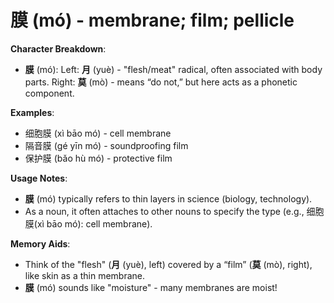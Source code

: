 # **膜 (mó) - membrane; film; pellicle**

**Character Breakdown**:  
- **膜** (mó): Left: **月** (yuè) - "flesh/meat" radical, often associated with body parts.
  Right: **莫** (mò) - means “do not,” but here acts as a phonetic component.

**Examples**:  
- 细胞膜 (xì bāo mó) - cell membrane  
- 隔音膜 (gé yīn mó) - soundproofing film  
- 保护膜 (bǎo hù mó) - protective film

**Usage Notes**:  
- **膜** (mó) typically refers to thin layers in science (biology, technology).  
- As a noun, it often attaches to other nouns to specify the type (e.g., 细胞膜(xì bāo mó): cell membrane).

**Memory Aids**:  
- Think of the "flesh" (**月** (yuè), left) covered by a “film” (**莫** (mò), right), like skin as a thin membrane.  
- **膜** (mó) sounds like "moisture" - many membranes are moist!